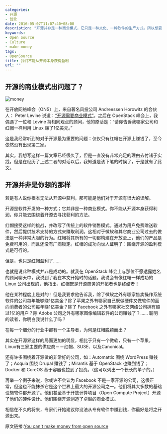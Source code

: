 ```yaml
---
categories:
- 开源
- 创业
date: 2016-05-07T11:07:40+08:00
description: "开源并非是一种商业模式，它只是一种文化、一种软件的生产方式。所以想要在开源中赚钱，必须去在商业模式上有所创新。"
keywords:
- Open Source
- Culture
- make money
tags:
- OpenSource
title: 我们不能从开源本身获得盈利
url: ""
---
```


## 开源的商业模式出问题了？

![money](http://images.techhive.com/images/article/2016/05/money-100659960-primary.idge.jpg)

在开放网络峰会（ONS）上，来自著名风投公司 Andreessen Horowitz 的合伙人： Peter Levine 说道：[“开源需要商业模式”](https://www.linux.com/news/software-eating-networking-facebook-says-yes)。之后在 OpenStack 峰会上，我偶遇了一位和 Levine 持相同观点的顾问，他的原话是：“请你告诉我哪家公司和红帽一样利用 Linux 赚了1亿美元。”

这是我经常听到的对于开源最为重要的问题：仅仅只有红帽在开源上赚钱了，至今依然没有出现第二家。

其实，我想写这样一篇文章已经很久了，但是一直没有非常充足的理由去付诸于实践，但是在经历了上述二者的对话以后，我知道是该下笔的时候了，于是就有了此文。

## 开源并非是你想的那样

若是有人说你根本无法从开源中获利，那可能是他们对于开源有很大的误解。

开源是软件开发的一种方式；它并非是一种商业模式。你不能从开源本身获得利润，你只能去围绕着开源去寻找获利的方法。

红帽接受这样的挑战，并改写了传统上的软件销售模式。通过为用户免费赠送软件，然后提供技术支持的方式来赚取利润。这相对于微软和其它商业公司过去的做法是一种非常大胆的行为。红帽将其所有的一切都构建在开放至上，他们的产品是免费可用的，而且还没有厂商锁定。红帽的成功向世人证明了：围绕开源的盈利模式是可行的。

但是，也只是红帽盈利了......

也就是说此种模式并非是成功的。就我在 OpenStack 峰会上与那位不愿透露姓名的顾问聊天中，我说到了我在本文开始时的话题。我说会有像红帽一样成功的 Linux 公司出现的，他指出，红帽既是开源商务的开拓者也是终结者！

他在某种程度上是对的！但是我要求他告诉我，除了微软之外有哪家售卖操作系统软件的公司每年能够赚1亿美金？除了苹果之外有哪家自己既做硬件又做软件的面向消费者的公司每年赚1亿美金？除了 Facebook 之外有哪家社交网络公司拥有超过1亿的用户？除 Adobe 公司之外有哪家图像编辑软件的公司赚钱了？...... 聪明的读者，你明白我说什么了吗？

在每一个细分的行业中都有一个主导者，为何是红帽脱颖而出？

其实在开源界这样的局面更加的明显，相比于只有一个微软，只有一个苹果，Linux有三家主要的供应商－－红帽、SUSE、以及Canonical。

还有许多围绕着开源做的非常好的公司，如：Automattic 围绕 WordPress 赚钱了；Acquia 围绕 Drupal 赚钱了；Mirantis 基于 OpenStack 也赚到钱了；Docker 和 CoreOS 基于容器也拉到了投资。（这可以列出一个长长的单子的。）

再举一个例子来说，你或许不会认为 Facebook 不是一家开源的公司，这很正常，但这也不能抹杀它是这个世界上最大的开源公司之一。他们将其大多数的基础设施软件都开源了。他们甚至基于开放计算项目（Open Compute Project）开源了他们的硬件设计。他们围绕开源创造了卓越的商业模式。

相信在不久的将来，专家们开始建议你没法从专有软件中赚到钱，你最好是将之开源出来。

原文链接:[You can't make money from open source](http://www.cio.com/article/3067352/linux/you-cant-make-money-from-open-source.html)
